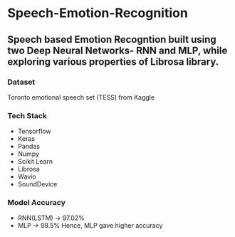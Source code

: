 # Speech-Emotion-Recognition

## Speech based Emotion Recogntion built using two Deep Neural Networks- RNN and MLP, while exploring various properties of Librosa library.

### Dataset
Toronto emotional speech set (TESS) from Kaggle

### Tech Stack
- Tensorflow
- Keras
- Pandas
- Numpy
- Scikit Learn
- Librosa
- Wavio
- SoundDevice

### Model Accuracy
- RNN(LSTM) -> 97.02%
- MLP -> 98.5%
Hence, MLP gave higher accuracy

